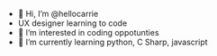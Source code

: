 - 👋 Hi, I’m @hellocarrie
- UX designer learning to code
- 👀 I’m interested in coding oppotunties
- 🌱 I’m currently learning python, C Sharp, javascript


<!---
hellocarrie/hellocarrie is a ✨ special ✨ repository because its `README.md` (this file) appears on your GitHub profile.
You can click the Preview link to take a look at your changes.
--->
